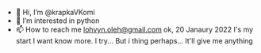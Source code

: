 - 👋 Hi, I’m @krapkaVKomi
- 👀 I’m interested in python
- 📫 How to reach me lohvyn.oleh@gmail.com
ok, 20 Janaury 2022
I's my start
I want know more.
I try...
But i thing perhaps... It'll give me anything


